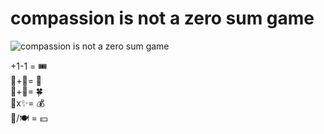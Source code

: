 # compassion is not a zero sum game
![compassion is not a zero sum game](images/compassion%20is%20not%20a%20zero%20sum%20game.jpeg)

+1-1 = 🎟️<br/>
📕+🌻= 🥕<br/>
🐳+🚸= 🍀<br/>
🌾x✨= 💰<br/>
🏦/🍽️ = 💴
